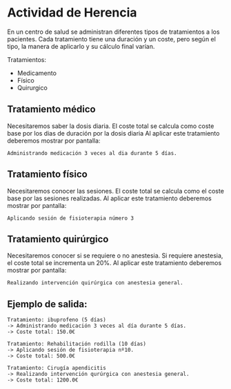 # Actividad de Herencia 

En un centro de salud se administran diferentes tipos de tratamientos a los pacientes.  Cada tratamiento tiene una duración y un coste, pero según el tipo, la manera de aplicarlo y su cálculo final varían.

Tratamientos:
- Medicamento
- Físico
- Quirurgico

## Tratamiento médico

Necesitaremos saber la dosis diaria.
El coste total se calcula como coste base por los dias de duración por la dosis diaria
Al aplicar este tratamiento deberemos mostrar por pantalla:

```
Administrando medicación 3 veces al dia durante 5 días.
```

## Tratamiento físico

Necesitaremos conocer las sesiones.
El coste total se calcula como el coste base por las sesiones realizadas.
Al aplicar este tratamiento deberemos mostrar por pantalla:

```
Aplicando sesión de fisioterapia número 3
```

## Tratamiento quirúrgico

Necesitaremos conocer si se requiere o no anestesia.
Si requiere anestesia, el coste total se incrementa un 20%.
Al aplicar este tratamiento deberemos mostrar por pantalla:

```
Realizando intervención quirúrgica con anestesia general.
```


## Ejemplo de salida:

```
Tratamiento: ibuprofeno (5 días)
-> Administrando medicación 3 veces al día durante 5 días.
-> Coste total: 150.0€

Tratamiento: Rehabilitación rodilla (10 días)
-> Aplicando sesión de fisioterapia nº10.
-> Coste total: 500.0€

Tratamiento: Cirugía apendicitis
-> Realizando intervención qurúrgica con anestesia general.
-> Coste total: 1200.0€

```
